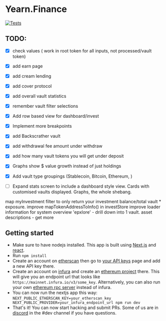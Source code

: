 # Yearn.Finance

[![Tests](https://github.com/antonnell/yearn-finance/workflows/Tests/badge.svg?branch=master)](https://github.com/antonnell/yearn-finance/actions?query=workflow%3ATests)

## TODO:
- [x] check values ( work in root token for all inputs, not processed/vault token)
- [x] add earn page
- [x] add cream lending
- [x] add cover protocol
- [x] add overall vault statistics
- [x] remember vault filter selections
- [x] Add row based view for dashboard/invest
- [x] Implement more breakpoints
- [x] add Backscrather vault
- [x] add withdrawal fee amount under withdraw
- [x] add how many vault tokens you will get under deposit
- [x] Graphs show $ value growth instead of just holdings
- [x] Add vault type groupings (Stablecoin, Bitcoin, Ethereum, )
- [ ] Expand stats screen to include a dashboard style view. Cards with customised vaults displayed. Graphs, the whole shebang.



map myInvestment filter to only return your investment balance/total vault * exposure.
improve mapTokenAddressToInfo() in investStore
improve loader information for system overview
'epxlore' - drill down into 1 vault.
asset descriptions - get more


## Getting started
- Make sure to have nodejs installed. This app is built using [Next.js](https://nextjs.org/learn/basics/create-nextjs-app) and [react](https://reactjs.org/docs/getting-started.html).
- Run `npm install`
- Create an account on [etherscan](https://etherscan.io/) then go to [your API keys](https://etherscan.io/myapikey) page and add a new API key there.
- Create an account on [infura](https://infura.io/dashboard) and create an [ethereum project](https://infura.io/dashboard/ethereum) there. This will give you an endpoint url that looks like `https://mainnet.infura.io/v3/some_key`. Alternatively, you can also run your own [ethereum rpc server](https://geth.ethereum.org/docs/rpc/server) instead of infura.
- You can now run the nextjs app this way: `NEXT_PUBLIC_ETHERSCAN_KEY=your_etherscan_key NEXT_PUBLIC_PROVIDER=your_infura_endpoint_url npm run dev`
- That's it! You can now start hacking and submit PRs. Some of us are in [discord](http://discord.yearn.finance/) in the #dev channel if you have questions.
